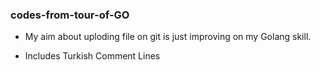 ### codes-from-tour-of-GO

- My aim about uploding file on git is just improving on my Golang skill.

- Includes Turkish Comment Lines
